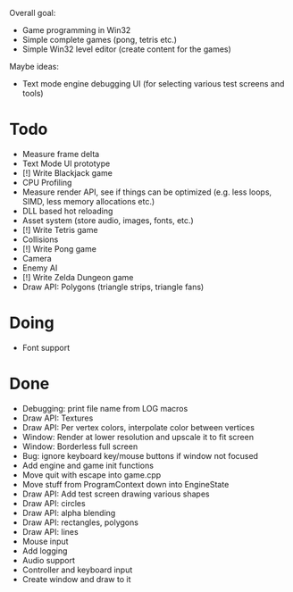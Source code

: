 Overall goal:
- Game programming in Win32
- Simple complete games (pong, tetris etc.)
- Simple Win32 level editor (create content for the games)

Maybe ideas:
- Text mode engine debugging UI (for selecting various test screens and tools)

# Todo
- Measure frame delta
- Text Mode UI prototype
- [!] Write Blackjack game
- CPU Profiling
- Measure render API, see if things can be optimized (e.g. less loops, SIMD, less memory allocations etc.)
- DLL based hot reloading
- Asset system (store audio, images, fonts, etc.)
- [!] Write Tetris game
- Collisions
- [!] Write Pong game
- Camera
- Enemy AI
- [!] Write Zelda Dungeon game
- Draw API: Polygons (triangle strips, triangle fans)

# Doing
- Font support

# Done
- Debugging: print file name from LOG macros
- Draw API: Textures
- Draw API: Per vertex colors, interpolate color between vertices
- Window: Render at lower resolution and upscale it to fit screen
- Window: Borderless full screen
- Bug: ignore keyboard key/mouse buttons if window not focused
- Add engine and game init functions
- Move quit with escape into game.cpp
- Move stuff from ProgramContext down into EngineState
- Draw API: Add test screen drawing various shapes
- Draw API: circles
- Draw API: alpha blending
- Draw API: rectangles, polygons
- Draw API: lines
- Mouse input
- Add logging
- Audio support
- Controller and keyboard input
- Create window and draw to it
